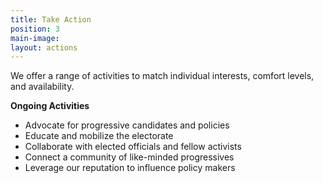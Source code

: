 ```yaml
---
title: Take Action
position: 3
main-image: 
layout: actions
---
```


We offer a range of activities to match individual interests, comfort levels, and availability.  

**Ongoing Activities**
* Advocate for progressive candidates and policies
* Educate and mobilize the electorate
* Collaborate with elected officials and fellow activists
* Connect a community of like-minded progressives
* Leverage our reputation to influence policy makers 

